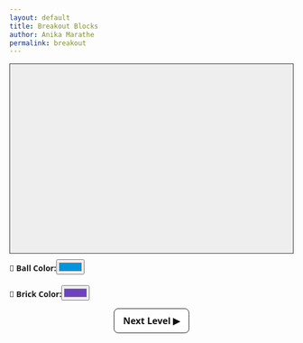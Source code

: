 ```yaml
---
layout: default
title: Breakout Blocks
author: Anika Marathe
permalink: breakout
---
```


<style>
canvas { background:#eee; display:block; margin:0 auto; border:1px solid #333; }
h2{margin-top:5px!important;}
p{margin-bottom:5px!important;}
</style>

<canvas id="gameCanvas" width="600" height="400"></canvas>

<div style="max-width:600px;margin:10px auto;font-family:system-ui,Arial;">
<label><strong>🎨 Ball Color:</strong><input type="color" id="ballColorPicker" value="#0095DD"></label>
<br><br>
<label><strong>🧱 Brick Color:</strong><input type="color" id="brickColorPicker" value="#6f42c1"></label>
</div>

<button id="nextLevelBtn" style="display:none;margin:10px auto 0;padding:10px 16px;font-family:system-ui,Arial;font-size:16px;font-weight:600;border:1px solid #222;background:#fff;cursor:pointer;border-radius:8px;display:block;max-width:600px;color:#111 !important;">Next Level ▶</button>

<script>
/* =====================
   Breakout — stable version
   - Robust circle-vs-rect collision
   - Penetration resolution + reflection
   - Per-frame lastHitFrame guard
   - Multi-hit and moving bricks
   - Particle effects
   - Multi-ball powerup (works)
   - Slow motion toggle (Space)
   - Color pickers & gradient bricks
   ===================== */

const canvas = document.getElementById('gameCanvas');
const ctx = canvas.getContext('2d');
const nextLevelBtn = document.getElementById('nextLevelBtn');

// Color pickers
let ballColor = "#0095DD";
let brickColor = "#6f42c1";
document.getElementById('ballColorPicker').addEventListener('input', e => {
  ballColor = e.target.value;
  balls.forEach(b => b.color = ballColor); // update existing balls visually
});
document.getElementById('brickColorPicker').addEventListener('input', e => brickColor = e.target.value);

// Game constants
const powerUpSize = 20;
const powerUpFallSpeed = 1.5;
const speedIncrement = 1.06; // speed up on hits
let frameCount = 0;

// Game state
let level = 1;
const levelSpeedScale = 1.12;
let paused = false;
let score = 0;
let lives = 3;

// Paddle
let paddleHeight = 10;
let basePaddleWidth = 75;
let paddleWidth = basePaddleWidth;
let paddleX = (canvas.width - paddleWidth) / 2;

// Input
let rightPressed = false;
let leftPressed = false;
let slowMotion = false;
document.addEventListener('keydown', (e) => {
  if (e.key === 'Right' || e.key === 'ArrowRight') rightPressed = true;
  else if (e.key === 'Left' || e.key === 'ArrowLeft') leftPressed = true;
  else if (e.code === 'Space') slowMotion = !slowMotion;
});
document.addEventListener('keyup', (e) => {
  if (e.key === 'Right' || e.key === 'ArrowRight') rightPressed = false;
  else if (e.key === 'Left' || e.key === 'ArrowLeft') leftPressed = false;
});
document.addEventListener('mousemove', (e) => {
  const rect = canvas.getBoundingClientRect();
  let relX = e.clientX - rect.left;
  if (relX > 0 && relX < canvas.width) paddleX = relX - paddleWidth / 2;
});

// Bricks settings
let brickRowCount = 4;
const brickColumnCount = 6;
const brickWidth = 75;
const brickHeight = 20;
const brickPadding = 10;
const brickOffsetTop = 30;
const brickOffsetLeft = 50;
const powerUpChance = 0.28;

// Utility
const clamp = (v, a, b) => Math.max(a, Math.min(b, v));

// === Base GameObject ===
class GameObject {
  constructor(x, y, w, h) {
    this.x = x; this.y = y; this.width = w; this.height = h;
  }
  draw() {}
  update() {}
  // generic circle vs rect test helper will be done externally
}

// === Ball ===
class Ball extends GameObject {
  constructor(x, y, dx, dy, radius = 8) {
    super(x, y, radius * 2, radius * 2);
    this.x = x; this.y = y; // center
    this.dx = dx; this.dy = dy;
    this.radius = radius;
    this.color = ballColor;
    this.prevX = x; this.prevY = y;
  }

  draw() {
    ctx.beginPath();
    ctx.arc(this.x, this.y, this.radius, 0, Math.PI * 2);
    ctx.fillStyle = this.color;
    ctx.fill();
    ctx.closePath();
  }

  move() {
    this.prevX = this.x;
    this.prevY = this.y;
    const speedScale = slowMotion ? 0.5 : 1;
    this.x += this.dx * speedScale;
    this.y += this.dy * speedScale;
  }

  bounceWalls() {
    // left / right
    if (this.x - this.radius < 0) {
      this.x = this.radius;
      this.dx = Math.abs(this.dx);
    } else if (this.x + this.radius > canvas.width) {
      this.x = canvas.width - this.radius;
      this.dx = -Math.abs(this.dx);
    }
    // top
    if (this.y - this.radius < 0) {
      this.y = this.radius;
      this.dy = Math.abs(this.dy);
    }
  }

  markForRemoval() {
    ballsToRemove.push(this);
  }
}

// === Brick types ===
class Brick extends GameObject {
  constructor(x, y, w, h) {
    super(x, y, w, h);
    this.status = 1;
    this.powerUp = Math.random() < powerUpChance;
    this._lastHitFrame = -1;
  }
  draw() {
    if (this.status !== 1) return;
    const g = ctx.createLinearGradient(this.x, this.y, this.x + this.width, this.y + this.height);
    g.addColorStop(0, brickColor);
    g.addColorStop(1, '#ffffff');
    ctx.fillStyle = g;
    ctx.fillRect(this.x, this.y, this.width, this.height);
    // little border
    ctx.strokeStyle = 'rgba(0,0,0,0.15)';
    ctx.strokeRect(this.x, this.y, this.width, this.height);
  }
  hit() { this.status = 0; }
}

class MultiHitBrick extends Brick {
  constructor(x, y, w, h, hits = 2) {
    super(x, y, w, h);
    this.hits = hits;
  }
  draw() {
    if (this.status !== 1) return;
    const g = ctx.createLinearGradient(this.x, this.y, this.x + this.width, this.y + this.height);
    g.addColorStop(0, '#ff6347');
    g.addColorStop(1, '#ffa07a');
    ctx.fillStyle = g;
    ctx.fillRect(this.x, this.y, this.width, this.height);
    ctx.fillStyle = 'black';
    ctx.font = '14px Arial';
    ctx.textAlign = 'center';
    ctx.textBaseline = 'middle';
    ctx.fillText(this.hits, this.x + this.width / 2, this.y + this.height / 2);
  }
  hit() {
    this.hits--;
    if (this.hits <= 0) this.status = 0;
  }
}

class MovingBrick extends Brick {
  constructor(x, y, w, h, speed = 1) {
    super(x, y, w, h);
    this.speed = speed;
    this.dir = 1;
  }
  update() {
    if (this.status !== 1) return;
    this.x += this.speed * this.dir;
    if (this.x < 0) { this.x = 0; this.dir *= -1; }
    if (this.x + this.width > canvas.width) { this.x = canvas.width - this.width; this.dir *= -1; }
  }
}

// === PowerUp class ===
class PowerUp extends GameObject {
  constructor(x, y, type) {
    super(x, y, powerUpSize, powerUpSize);
    this.x = x; this.y = y;
    this.type = type;
    this.active = true;
  }
  draw() {
    const grad = ctx.createRadialGradient(this.x, this.y, 5, this.x, this.y, powerUpSize);
    grad.addColorStop(0, 'yellow');
    grad.addColorStop(1, 'red');
    ctx.beginPath();
    ctx.arc(this.x, this.y, powerUpSize / 2, 0, Math.PI * 2);
    ctx.fillStyle = grad; ctx.fill(); ctx.closePath();
    ctx.fillStyle = 'black';
    ctx.font = 'bold 14px Arial';
    ctx.textAlign = 'center';
    ctx.textBaseline = 'middle';
    const symbol = this.type === 'Wide Paddle' ? 'W' : this.type === 'Speed Boost' ? 'S' : 'M';
    ctx.fillText(symbol, this.x, this.y);
  }
  update() {
    this.y += powerUpFallSpeed;
    if (this.y > canvas.height + 50) this.active = false;
    // caught by paddle check happens in main loop
  }
  apply() {
    if (this.type === 'Wide Paddle') {
      paddleWidth = basePaddleWidth + 40;
      setTimeout(() => paddleWidth = basePaddleWidth, 5000);
    } else if (this.type === 'Speed Boost') {
      balls.forEach(b => { b.dx *= 1.5; b.dy *= 1.5; });
      setTimeout(() => balls.forEach(b => { b.dx /= 1.5; b.dy /= 1.5; }), 5000);
    } else if (this.type === 'Multi-Ball') {
      // spawn one extra ball above paddle with a safe initial position/direction
      const angle = (Math.random() * 1.2 - 0.6); // -0.6..0.6 radians
      const speed = 4;
      const spawnX = clamp(paddleX + paddleWidth / 2 + (Math.random() - 0.5) * 20, 20, canvas.width - 20);
      const spawnY = canvas.height - paddleHeight - 10 - 12; // above paddle
      balls.push(new Ball(spawnX, spawnY, speed * Math.cos(angle), -Math.abs(speed * Math.sin(angle))));
    }
    this.active = false;
  }
}

// === Particle (visual effect) ===
class Particle {
  constructor(x, y, dx, dy, color, life = 40) {
    this.x = x; this.y = y; this.dx = dx; this.dy = dy; this.color = color; this.life = life;
  }
  draw() {
    ctx.beginPath();
    ctx.arc(this.x, this.y, 2, 0, Math.PI * 2);
    ctx.fillStyle = this.color; ctx.fill(); ctx.closePath();
  }
  update() {
    this.x += this.dx; this.y += this.dy; this.dy += 0.05; this.life--;
  }
}

// === Game arrays ===
let bricks = [];
let powerUps = [];
let particles = [];
let balls = [];
let ballsToRemove = [];

// initialize
function resetBalls() {
  balls = [ new Ball(canvas.width / 2, canvas.height - 30, 3, -3) ];
  balls.forEach(b => b.color = ballColor);
}
resetBalls();

function initBricks() {
  bricks = [];
  for (let c = 0; c < brickColumnCount; c++) {
    for (let r = 0; r < brickRowCount; r++) {
      const x = c * (brickWidth + brickPadding) + brickOffsetLeft;
      const y = r * (brickHeight + brickPadding) + brickOffsetTop;
      const rand = Math.random();
      if (rand < 0.18) bricks.push(new MultiHitBrick(x, y, brickWidth, brickHeight, 2));
      else if (rand < 0.36) bricks.push(new MovingBrick(x, y, brickWidth, brickHeight, 0.8 + Math.random() * 0.8));
      else bricks.push(new Brick(x, y, brickWidth, brickHeight));
    }
  }
}
initBricks();

// helper: circle-vs-rect precise collision and resolution
function handleBallBrickCollision(ball, brick) {
  // find closest point from circle center to rect
  const closestX = clamp(ball.x, brick.x, brick.x + brick.width);
  const closestY = clamp(ball.y, brick.y, brick.y + brick.height);
  const dx = ball.x - closestX;
  const dy = ball.y - closestY;
  const dist2 = dx * dx + dy * dy;
  if (dist2 >= ball.radius * ball.radius) return false; // no collision

  // don't allow multiple hits same frame
  if (brick._lastHitFrame === frameCount) return false;
  brick._lastHitFrame = frameCount;

  const dist = Math.sqrt(dist2) || 0.0001;
  // penetration depth (how much overlap)
  const penetration = ball.radius - dist;

  // collision normal (from rect toward ball)
  const nx = dx / dist;
  const ny = dy / dist;

  // push ball out along normal by penetration + a tiny epsilon
  ball.x += nx * (penetration + 0.5);
  ball.y += ny * (penetration + 0.5);

  // reflect ball velocity across normal: v' = v - 2*(v·n)*n
  const vDotN = ball.dx * nx + ball.dy * ny;
  ball.dx = ball.dx - 2 * vDotN * nx;
  ball.dy = ball.dy - 2 * vDotN * ny;

  // small speed increase
  const speed = Math.hypot(ball.dx, ball.dy) * speedIncrement;
  const ang = Math.atan2(ball.dy, ball.dx);
  ball.dx = speed * Math.cos(ang);
  ball.dy = speed * Math.sin(ang);

  // mark brick hit, spawn powerup/particles
  brick.hit();
  if (brick.powerUp && Math.random() < 0.98) { // keep some randomness on spawn
    const types = ["Wide Paddle", "Speed Boost", "Multi-Ball"];
    const type = types[Math.floor(Math.random() * types.length)];
    powerUps.push(new PowerUp(brick.x + brick.width / 2, brick.y + 8, type));
  }
  // particles
  for (let i = 0; i < 10; i++) {
    const a = Math.random() * Math.PI * 2;
    const s = Math.random() * 2;
    particles.push(new Particle(ball.x, ball.y, Math.cos(a) * s, Math.sin(a) * s, 'orange', 30));
  }

  score++;
  return true;
}

// helper: paddle collision resolution (circle vs rect simplified)
function handleBallPaddle(ball) {
  // check if overlapping paddle rectangle
  const closestX = clamp(ball.x, paddleX, paddleX + paddleWidth);
  const closestY = clamp(ball.y, canvas.height - paddleHeight, canvas.height);
  const dx = ball.x - closestX;
  const dy = ball.y - closestY;
  const dist2 = dx * dx + dy * dy;
  if (dist2 >= ball.radius * ball.radius) return false;

  // reposition ball above paddle
  ball.y = canvas.height - paddleHeight - ball.radius - 0.5;
  // reflect vertically
  ball.dy = -Math.abs(ball.dy) * levelSpeedScale;

  // nudge horizontal velocity based on where it hit the paddle (gives player control)
  const relative = (ball.x - (paddleX + paddleWidth / 2)) / (paddleWidth / 2); // -1..1
  ball.dx += relative * 2;

  // boost speed slightly
  const speed = Math.hypot(ball.dx, ball.dy) * speedIncrement;
  const ang = Math.atan2(ball.dy, ball.dx);
  ball.dx = speed * Math.cos(ang);
  ball.dy = speed * Math.sin(ang);

  // ensure ball not flagged for removal
  return true;
}

// remove fallen balls and manage lives
function processFallenBalls() {
  balls = balls.filter(b => !ballsToRemove.includes(b));
  ballsToRemove = [];
  if (balls.length === 0) {
    lives--;
    if (lives <= 0) {
      alert('GAME OVER');
      document.location.reload();
    } else {
      resetBalls();
    }
  }
}

// === Draw helpers ===
function drawPaddle() {
  ctx.beginPath();
  ctx.rect(paddleX, canvas.height - paddleHeight, paddleWidth, paddleHeight);
  ctx.fillStyle = '#28a745';
  ctx.fill();
  ctx.closePath();
}
function drawScore() {
  ctx.font = '16px Arial';
  ctx.fillStyle = '#0095DD';
  ctx.fillText('Score: ' + score, 8, 20);
}
function drawLives() {
  ctx.font = '16px Arial';
  ctx.fillStyle = '#0095DD';
  ctx.fillText('Lives: ' + lives, canvas.width - 65, 20);
}

// === Main loop ===
function draw() {
  frameCount++;
  ctx.clearRect(0, 0, canvas.width, canvas.height);

  // update bricks (moving bricks)
  bricks.forEach(b => { if (typeof b.update === 'function') b.update(); });

  // draw bricks
  bricks.forEach(b => b.draw());

  // draw paddle & UI
  drawPaddle();
  drawScore();
  drawLives();

  // update/draw powerups, apply if caught
  for (let i = powerUps.length - 1; i >= 0; i--) {
    const p = powerUps[i];
    if (!p.active) { powerUps.splice(i, 1); continue; }
    p.update();
    // check paddle catch
    if (p.y + powerUpSize / 2 >= canvas.height - paddleHeight &&
        p.x > paddleX && p.x < paddleX + paddleWidth) {
      p.apply();
      powerUps.splice(i, 1);
      continue;
    }
    p.draw();
  }

  // update/draw particles
  for (let i = particles.length - 1; i >= 0; i--) {
    const p = particles[i];
    p.update();
    p.draw();
    if (p.life <= 0) particles.splice(i, 1);
  }

  // update & handle balls
  ballsToRemove = [];
  for (let bi = 0; bi < balls.length; bi++) {
    const ball = balls[bi];

    // move
    ball.move();
    // wall bounce
    ball.bounceWalls();

    // bricks collisions — iterate bricks and resolve
    for (let j = 0; j < bricks.length; j++) {
      const brick = bricks[j];
      if (brick.status !== 1) continue;
      handleBallBrickCollision(ball, brick);
    }

    // paddle collision
    if (ball.y - ball.radius > canvas.height + 50) {
      // clearly fallen off bottom
      ballsToRemove.push(ball);
      continue;
    } else {
      // handle paddle if overlapping
      if (handleBallPaddle(ball)) {
        // no-op (handled)
      }
    }

    // draw ball
    ball.draw();
  }

  // remove fallen balls & life handling
  processFallenBalls();

  // paddle movement
  if (rightPressed && paddleX < canvas.width - paddleWidth) paddleX += 7;
  else if (leftPressed && paddleX > 0) paddleX -= 7;

  // next level
  if (!paused && bricks.filter(b => b.status === 1).length === 0) {
    paused = true;
    nextLevelBtn.style.display = 'block';
  }

  requestAnimationFrame(draw);
}

// next level button
nextLevelBtn.addEventListener('click', () => {
  level++;
  if (brickRowCount < 8) brickRowCount++;
  initBricks();
  resetBalls();
  paused = false;
  nextLevelBtn.style.display = 'none';
});

// init game
resetBalls();
initBricks();
draw();
</script>
